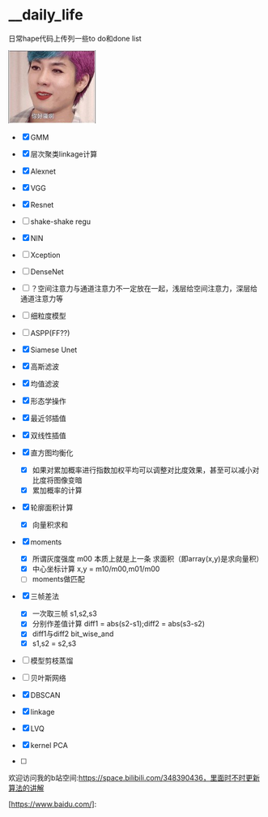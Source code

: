 # __daily_life
日常hape代码上传列一些to do和done list







![startup](./README.assets/startup.jpg)



- [x] GMM
- [x] 层次聚类linkage计算
- [x] Alexnet  
- [x] VGG   
- [x] Resnet
- [ ] shake-shake regu
- [x] NIN
- [ ] Xception
- [ ] DenseNet
- [ ] ？空间注意力与通道注意力不一定放在一起，浅层给空间注意力，深层给通道注意力等
- [ ] 细粒度模型
- [ ] ASPP(FF??)
- [x] Siamese Unet
- [x] 高斯滤波
- [x] 均值滤波
- [x] 形态学操作
- [x] 最近邻插值
- [x] 双线性插值
- [x] 直方图均衡化

  - [x] 如果对累加概率进行指数加权平均可以调整对比度效果，甚至可以减小对比度将图像变暗
  - [x] 累加概率的计算
- [x] 轮廓面积计算

  - [x] 向量积求和
- [x] moments

  - [x] 所谓灰度强度 m00 本质上就是上一条 求面积（即array(x,y)是求向量积）
  - [x] 中心坐标计算 x,y = m10/m00,m01/m00
  - [ ] moments做匹配
- [x] 三帧差法

  - [x] 一次取三帧 s1,s2,s3
  - [x] 分别作差值计算 diff1 = abs(s2-s1);diff2 = abs(s3-s2)
  - [x] diff1与diff2 bit_wise_and
  - [x] s1,s2 = s2,s3
- [ ] 模型剪枝蒸馏
- [ ] 贝叶斯网络
- [x] DBSCAN
- [x] linkage
- [x] LVQ
- [x] kernel PCA
- [ ] 




欢迎访问我的b站空间:https://space.bilibili.com/348390436，里面时不时更新算法的讲解















[https://www.baidu.com/]: 